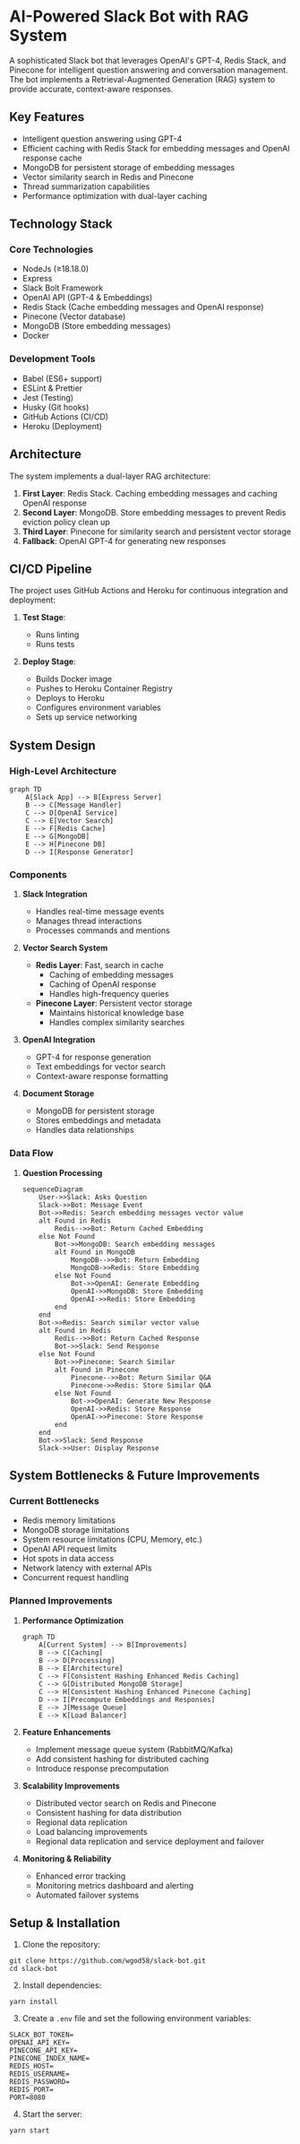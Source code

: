 # AI-Powered Slack Bot with RAG System

A sophisticated Slack bot that leverages OpenAI's GPT-4, Redis Stack, and Pinecone for intelligent question answering and conversation management. The bot implements a Retrieval-Augmented Generation (RAG) system to provide accurate, context-aware responses.

## Key Features

- Intelligent question answering using GPT-4
- Efficient caching with Redis Stack for embedding messages and OpenAI response cache
- MongoDB for persistent storage of embedding messages
- Vector similarity search in Redis and Pinecone
- Thread summarization capabilities
- Performance optimization with dual-layer caching

## Technology Stack

### Core Technologies

- NodeJs (≥18.18.0)
- Express
- Slack Bolt Framework
- OpenAI API (GPT-4 & Embeddings)
- Redis Stack (Cache embedding messages and OpenAI response)
- Pinecone (Vector database)
- MongoDB (Store embedding messages)
- Docker

### Development Tools

- Babel (ES6+ support)
- ESLint & Prettier
- Jest (Testing)
- Husky (Git hooks)
- GitHub Actions (CI/CD)
- Heroku (Deployment)

## Architecture

The system implements a dual-layer RAG architecture:

1. **First Layer**: Redis Stack. Caching embedding messages and caching OpenAI response
2. **Second Layer**: MongoDB. Store embedding messages to prevent Redis eviction policy clean up
3. **Third Layer**: Pinecone for similarity search and persistent vector storage
4. **Fallback**: OpenAI GPT-4 for generating new responses

## CI/CD Pipeline

The project uses GitHub Actions and Heroku for continuous integration and deployment:

1. **Test Stage**:
   - Runs linting
   - Runs tests

2. **Deploy Stage**:
   - Builds Docker image
   - Pushes to Heroku Container Registry
   - Deploys to Heroku
   - Configures environment variables
   - Sets up service networking

## System Design

### High-Level Architecture

```mermaid
graph TD
    A[Slack App] --> B[Express Server]
    B --> C[Message Handler]
    C --> D[OpenAI Service]
    C --> E[Vector Search]
    E --> F[Redis Cache]
    E --> G[MongoDB]
    E --> H[Pinecone DB]
    D --> I[Response Generator]
```

### Components

1. **Slack Integration**
   - Handles real-time message events
   - Manages thread interactions
   - Processes commands and mentions

2. **Vector Search System**
   - **Redis Layer**: Fast, search in cache
     - Caching of embedding messages
     - Caching of OpenAI response
     - Handles high-frequency queries
   - **Pinecone Layer**: Persistent vector storage
     - Maintains historical knowledge base
     - Handles complex similarity searches

3. **OpenAI Integration**
   - GPT-4 for response generation
   - Text embeddings for vector search
   - Context-aware response formatting

4. **Document Storage**
    - MongoDB for persistent storage
    - Stores embeddings and metadata
    - Handles data relationships

### Data Flow

1. **Question Processing**

   ```mermaid
   sequenceDiagram
       User->>Slack: Asks Question
       Slack->>Bot: Message Event
       Bot->>Redis: Search embedding messages vector value
       alt Found in Redis
           Redis-->>Bot: Return Cached Embedding
       else Not Found
           Bot->>MongoDB: Search embedding messages
           alt Found in MongoDB
               MongoDB-->>Bot: Return Embedding
               MongoDB->>Redis: Store Embedding
           else Not Found
               Bot->>OpenAI: Generate Embedding
               OpenAI->>MongoDB: Store Embedding
               OpenAI->>Redis: Store Embedding
           end
       end
       Bot->>Redis: Search similar vector value
       alt Found in Redis
           Redis-->>Bot: Return Cached Response
           Bot->>Slack: Send Response
       else Not Found
           Bot->>Pinecone: Search Similar
           alt Found in Pinecone
               Pinecone-->>Bot: Return Similar Q&A
               Pinecone->>Redis: Store Similar Q&A
           else Not Found
               Bot->>OpenAI: Generate New Response
               OpenAI->>Redis: Store Response
               OpenAI->>Pinecone: Store Response
           end
       end
       Bot->>Slack: Send Response
       Slack->>User: Display Response
   ```

## System Bottlenecks & Future Improvements

### Current Bottlenecks

- Redis memory limitations
- MongoDB storage limitations
- System resource limitations (CPU, Memory, etc.)
- OpenAI API request limits
- Hot spots in data access
- Network latency with external APIs
- Concurrent request handling

### Planned Improvements

1. **Performance Optimization**

   ```mermaid
   graph TD
       A[Current System] --> B[Improvements]
       B --> C[Caching]
       B --> D[Processing]
       B --> E[Architecture]
       C --> F[Consistent Hashing Enhanced Redis Caching]
       C --> G[Distributed MongoDB Storage]
       C --> H[Consistent Hashing Enhanced Pinecone Caching]
       D --> I[Precompute Embeddings and Responses]
       E --> J[Message Queue]
       E --> K[Load Balancer]
   ```

2. **Feature Enhancements**
   - Implement message queue system (RabbitMQ/Kafka)
   - Add consistent hashing for distributed caching
   - Introduce response precomputation

3. **Scalability Improvements**
   - Distributed vector search on Redis and Pinecone
   - Consistent hashing for data distribution
   - Regional data replication
   - Load balancing improvements
   - Regional data replication and service deployment and failover

4. **Monitoring & Reliability**
   - Enhanced error tracking
   - Monitoring metrics dashboard and alerting
   - Automated failover systems

## Setup & Installation

1. Clone the repository:

```
git clone https://github.com/wgod58/slack-bot.git
cd slack-bot
```

2. Install dependencies:

```
yarn install
```

3. Create a `.env` file and set the following environment variables:

```
SLACK_BOT_TOKEN=
OPENAI_API_KEY=
PINECONE_API_KEY=
PINECONE_INDEX_NAME=
REDIS_HOST=
REDIS_USERNAME=
REDIS_PASSWORD=
REDIS_PORT=
PORT=8080
```

4. Start the server:

```
yarn start
```
